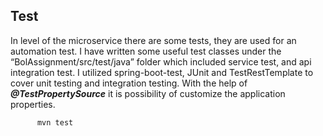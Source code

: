 ## Test
In level of the microservice there are some tests, they are used for an automation test.
I have written some useful test classes under the “BolAssignment/src/test/java” folder which included service test, and api integration test.
I utilized spring-boot-test, JUnit and TestRestTemplate to cover unit testing and integration testing.
With the help of ***@TestPropertySource*** it is possibility of customize the application properties.

```
      mvn test
```